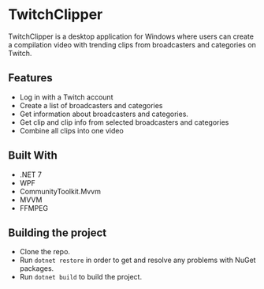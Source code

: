 # TwitchClipper

TwitchClipper is a desktop application for Windows where users can create a compilation video with trending clips from broadcasters and categories on Twitch.
## Features
- Log in with a Twitch account
- Create a list of  broadcasters and categories
- Get information about broadcasters and categories.
- Get clip and clip info from selected broadcasters and categories
- Combine all clips into one video

## Built With
- .NET 7
- WPF
- CommunityToolkit.Mvvm
- MVVM
- FFMPEG

## Building the project
- Clone the repo.
- Run ```dotnet restore``` in order to get and resolve any problems with NuGet packages.
- Run ```dotnet build``` to build the project.